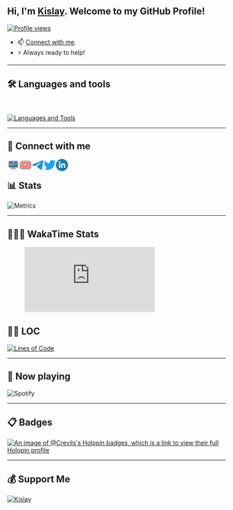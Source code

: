 ## Hi, I'm [Kislay](https://kislay.vercel.app). Welcome to my GitHub Profile!

[![Profile views](https://komarev.com/ghpvc/?username=crevils&label=Profile%20views&style=for-the-badge)](https://github.com/crevils)
- 📫 [Connect with me](#-connect-with-me).
- ⚡ Always ready to help!

---

## 🛠️ Languages and tools
</br>

[![Languages and Tools](https://skillicons.dev/icons?i=androidstudio,bash,vscode,docker,git,github,linux,heroku,arduino,redis,mongodb,java,html,py,c,ts,js,deno,flutter,fastapi&perline=10)](https://kislay.vercel.app)

---

## 🔗 Connect with me

<!-- png icons from https://iconscout.com/ -->
<a href="https://kislay.vercel.app" class="padded"><img align="left" alt="https://kislay.vercel.app" width="28px" src="./res/website.png" /></a> 
<a href="https://youtube.com/crevils" class="padded"><img align="left" alt="Kislay" width="28px" src="./res/youtube.png" /></a> 
<a href="https://telegram.dog/crevils" class="padded"><img align="left" alt="Kislay" width="28px" src="./res/telegram.png" /></a> 
<a href="https://twitter.com/itskislay" class="padded"><img align="left" alt="Kislay" width="28px" src="./res/twitter.png" /></a> 
<a href="https://linkedin.com/in/imkislay" class="padded"><img align="left" alt="Kislay" width="28px" src="./res/linkedin.png" /></a> 
</br>

## 📊 Stats

![Metrics](https://metrics.lecoq.io/crevils?template=classic&base=header%2C%20activity%2C%20community%2C%20repositories%2C%20metadata&base.indepth=false&base.hireable=false&base.skip=false&config.timezone=Asia%2FCalcutta)


---

## 👨🏻‍💻 WakaTime Stats

<!--START_SECTION:waka-->

<figure><embed src="https://wakatime.com/share/@018dfe34-dab8-4740-aaa0-09363092f041/4ec0ba94-63b6-4c05-bc5a-5f6ae4cad06c.svg"></embed></figure>

<!--END_SECTION:waka-->

## 👨‍💻 LOC
[![Lines of Code](https://api.githubtrends.io/user/svg/crevils/langs?time_range=one_year&include_private=True&loc_metric=changed&theme=dark)](https://kislay.vercel.app)

---

## 🎵 Now playing

![Spotify](https://spotify-readme-new-lyart.vercel.app/api?theme=dark&rainbow=true&scan=true)

---

## 📋 Badges
[![An image of @Crevils's Holopin badges, which is a link to view their full Holopin profile](https://holopin.me/crevils)](https://holopin.io/@crevils)

---

## 💰 Support Me

<a href="https://ko-fi.com/kislay" class="padded"><img height="35" style="border:0px;height:35px;" alt="Kislay" src="https://az743702.vo.msecnd.net/cdn/kofi3.png?v=0" /></a>

